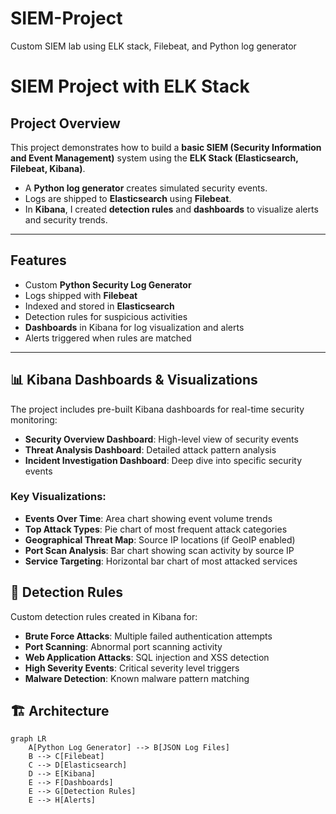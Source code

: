 # SIEM-Project
Custom SIEM lab using ELK stack, Filebeat, and Python log generator
# SIEM Project with ELK Stack  

## Project Overview  
This project demonstrates how to build a **basic SIEM (Security Information and Event Management)** system using the **ELK Stack (Elasticsearch, Filebeat, Kibana)**.  

- A **Python log generator** creates simulated security events.  
- Logs are shipped to **Elasticsearch** using **Filebeat**.  
- In **Kibana**, I created **detection rules** and **dashboards** to visualize alerts and security trends.  

---

## Features  
- Custom **Python Security Log Generator**  
- Logs shipped with **Filebeat**  
- Indexed and stored in **Elasticsearch**  
- Detection rules for suspicious activities  
- **Dashboards** in Kibana for log visualization and alerts  
- Alerts triggered when rules are matched  

---

## 📊 Kibana Dashboards & Visualizations

The project includes pre-built Kibana dashboards for real-time security monitoring:

- **Security Overview Dashboard**: High-level view of security events
- **Threat Analysis Dashboard**: Detailed attack pattern analysis  
- **Incident Investigation Dashboard**: Deep dive into specific security events

### Key Visualizations:
- **Events Over Time**: Area chart showing event volume trends
- **Top Attack Types**: Pie chart of most frequent attack categories
- **Geographical Threat Map**: Source IP locations (if GeoIP enabled)
- **Port Scan Analysis**: Bar chart showing scan activity by source IP
- **Service Targeting**: Horizontal bar chart of most attacked services

## 🚨 Detection Rules

Custom detection rules created in Kibana for:

- **Brute Force Attacks**: Multiple failed authentication attempts
- **Port Scanning**: Abnormal port scanning activity
- **Web Application Attacks**: SQL injection and XSS detection
- **High Severity Events**: Critical severity level triggers
- **Malware Detection**: Known malware pattern matching

## 🏗️ Architecture

```mermaid
graph LR
    A[Python Log Generator] --> B[JSON Log Files]
    B --> C[Filebeat]
    C --> D[Elasticsearch]
    D --> E[Kibana]
    E --> F[Dashboards]
    E --> G[Detection Rules]
    E --> H[Alerts]



